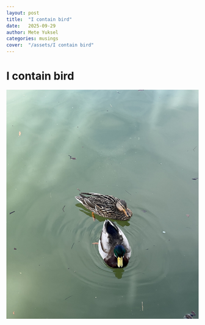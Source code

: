 ```yaml
---
layout: post
title:  "I contain bird"
date:   2025-09-29
author: Mete Yuksel
categories: musings
cover:  "/assets/I contain bird"
---
```

# I contain bird


<img src="/assets/ducks_dc.jpeg" alt="Ducks DC" width="100%" height="600px">
